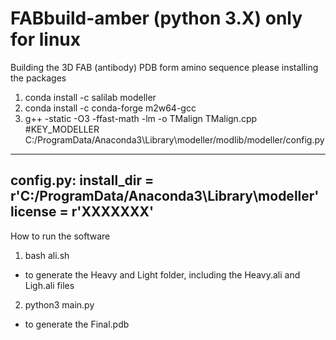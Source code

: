 # FABbuild-amber (python 3.X) only for linux 
Building the 3D FAB (antibody) PDB form amino sequence
please installing the packages

1. conda install -c salilab modeller
2. conda install -c conda-forge m2w64-gcc
3. g++ -static -O3 -ffast-math -lm -o TMalign TMalign.cpp
#KEY_MODELLER
C:/ProgramData/Anaconda3\Library\modeller/modlib/modeller/config.py
-------------------------------------------------------------------
config.py:
install_dir = r'C:/ProgramData/Anaconda3\Library\modeller' 
license = r'XXXXXXX' 
-------------------------------------------------------------------
How to run the software 
1. bash ali.sh 
- to generate the Heavy and Light folder, including the Heavy.ali and Ligh.ali files

2. python3 main.py
- to generate the Final.pdb

